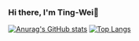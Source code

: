 ### Hi there, I'm Ting-Wei👋
[![Anurag's GitHub stats](https://github-readme-stats.vercel.app/api?username=ting-wei-wang&show_icons=true&theme=onedark)](https://github.com/anuraghazra/github-readme-stats)
[![Top Langs](https://github-readme-stats.vercel.app/api/top-langs/?username=ting-wei-wang&layout=compact)](https://github.com/anuraghazra/github-readme-stats)

<!--
**ting-wei-wang/ting-wei-wang** is a ✨ _special_ ✨ repository because its `README.md` (this file) appears on your GitHub profile.

Here are some ideas to get you started:

- 🔭 I’m currently working on ...
- 🌱 I’m currently learning ...
- 👯 I’m looking to collaborate on ...
- 🤔 I’m looking for help with ...
- 💬 Ask me about ...
- 📫 How to reach me: ...
- 😄 Pronouns: ...
- ⚡ Fun fact: ...
-->
